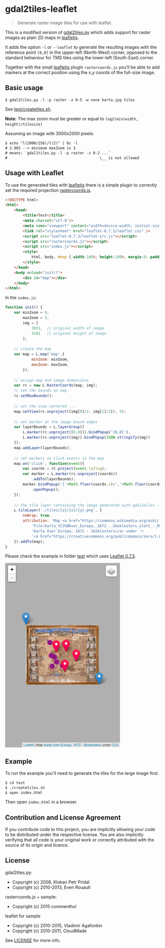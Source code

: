 # gdal2tiles-leaflet

> Generate raster image tiles for use with leaflet.

This is a modified version of [gdal2tiles.py][] which adds support for
raster images as plain 2D maps in [leafletjs][].

It adds the option `-l` or `--leaflet` to generate the resulting images
with the reference point `[0,0]` in the upper-left (North-West) corner,
opposed to the standard behaviour for TMS tiles using the lower-left
(South-East) corner.

Together with the small [leafletjs][] plugin `rastercoords.js` you'll
be able to add markers at the correct position using the x,y coords of
the full-size image.

## Basic usage

````
$ gdal2tiles.py -l -p raster -z 0-5 -w none karta.jpg tiles
````

See [test/createtiles.sh](test/createtiles.sh).

**Note:** The max zoom must be greater or equal to `log2(min(width, height)/tilesize)`

Assuming an image with 3000x2000 pixels:

````
$ echo "l(2000/256)/l(2)" | bc -l
# 2.965 --> minimum maxZoom is 3
# means: `gdal2tiles.py -l -p raster -z 0-2 ...`
#                                          \__ is not allowed
````

## Usage with Leaflet

To use the generated tiles with [leafletjs][] there is a simple plugin
to correctly set the required projection [rastercoords.js](rastercoords.js).

```` html
<!DOCTYPE html>
<html>
	<head>
		<title>Test</title>
		<meta charset="utf-8"/>
		<meta name="viewport" content="width=device-width, initial-scale=1.0, user-scalable=no"/>
		<link rel="stylesheet" href="leaflet-0.7.3/leaflet.css" />
		<script src="leaflet-0.7.3/leaflet-src.js"></script>
		<script src="rastercoords.js"></script>
		<script src="index.js"></script>
		<style>
			html, body, #map { width:100%; height:100%; margin:0; padding:0; background-color: #B0B0B0 }
		</style>
	</head>
	<body onload="init()">
		<div id="map"></div>
	</body>
</html>
````

In the `index.js`:

```` js
function init() {
	var minZoom = 0,
		maxZoom = 5,
		img = [
			3831,  // original width of image
			3101   // original height of image
		];

	// create the map
	var map = L.map('map',{
			minZoom: minZoom,
			maxZoom: maxZoom,
		});

	// assign map and image dimensions
	var rc = new L.RasterCoords(map, img);
	// set the bounds on map
	rc.setMaxBounds();

	// set the view centered ...
	map.setView(rc.unproject([img[0]/2, img[1]/2]), 5);

	// set marker at the image bound edges
	var layerBounds = L.layerGroup([
		L.marker(rc.unproject([0,0])).bindPopup('[0,0]'),
		L.marker(rc.unproject(img)).bindPopup(JSON.stringify(img))
	]);
	map.addLayer(layerBounds);

	// set markers on click events in the map
	map.on('click', function(event){
		var coords = rc.project(event.latlng);
		var marker = L.marker(rc.unproject(coords))
			.addTo(layerBounds);
		marker.bindPopup('['+Math.floor(coords.x)+','+Math.floor(coords.y)+']')
			.openPopup();
	});

	// the tile layer containing the image generated with gdal2tiles --leaflet ...
	L.tileLayer('./tiles/{z}/{x}/{y}.png', {
		noWrap: true,
		attribution: 'Map <a href="https://commons.wikimedia.org/wiki/'+
			'File:Karta_%C3%B6ver_Europa,_1672_-_Skoklosters_slott_-_95177.tif">'+
			'Karta över Europa, 1672 - Skoklosters</a> under '+
			'<a href="https://creativecommons.org/publicdomain/zero/1.0/deed.en">CC0</a>',
	}).addTo(map);
}
````

Please check the example in folder [test](test) which uses [Leaflet 0.7.3][leafletjs].

![The sample in test](test.png)

## Example

To run the example you'll need to generate the tiles for the large image first.

````
$ cd test
$ ./createtiles.sh
$ open index.html
````

Then open `index.html` in a browser.

## Contribution and License Agreement

If you contribute code to this project, you are implicitly allowing your
code to be distributed under the respective license. You are also implicitly
verifying that all code is your original work or correctly attributed
with the source of its origin and licence.

## License

gdal2tiles.py:
* Copyright (c) 2008, Klokan Petr Pridal
* Copyright (c) 2010-2013, Even Rouault <even dot rouault at mines-paris dot org>

rastercoords.js + sample:
* Copyright (c) 2015 commenthol

leaflet for sample
* Copyright (c) 2010-2015, Vladimir Agafonkin
* Copyright (c) 2010-2011, CloudMade

See [LICENSE][] for more info.

[LICENSE]: ./LICENSE
[leafletjs]: http://leafletjs.com
[gdal2tiles.py]: http://download.osgeo.org/gdal/1.11.1/gdal-1.11.1.tar.gz "/gdal-1.11.1/swig/python/scripts/gdal2tiles.py"
